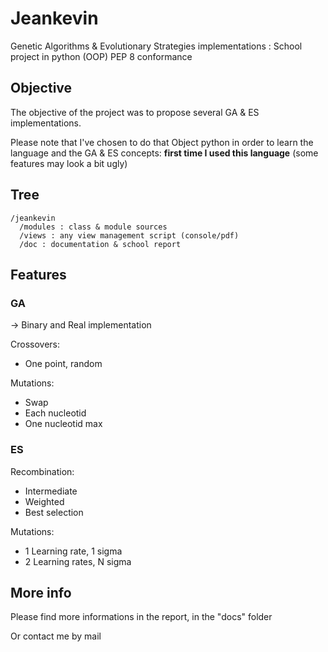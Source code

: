 # Jeankevin
Genetic Algorithms & Evolutionary Strategies implementations : School project in python (OOP)
PEP 8 conformance

## Objective

The objective of the project was to propose several GA & ES implementations.

Please note that I've chosen to do that Object python in order to learn the language and the GA & ES concepts: **first time I used this language** (some features may look a bit ugly)

## Tree

```
/jeankevin
  /modules : class & module sources
  /views : any view management script (console/pdf)
  /doc : documentation & school report
```
  
  
## Features

### GA
-> Binary and Real implementation

Crossovers:
- One point, random

Mutations:
- Swap
- Each nucleotid
- One nucleotid max

### ES

Recombination:
- Intermediate
- Weighted
- Best selection

Mutations:
- 1 Learning rate, 1 sigma
- 2 Learning rates, N sigma

## More info

Please find more informations in the report, in the "docs" folder

Or contact me by mail
  
